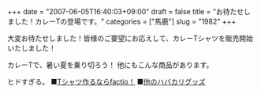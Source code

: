 +++
date = "2007-06-05T16:40:03+09:00"
draft = false
title = "お待たせしました！カレーTの登場です。"
categories = ["馬鹿"]
slug = "1982"
+++

大変お待たせしました！皆様のご要望にお応えして、カレーTシャツを販売開始いたしました！
<script type="text/javascript" src="http://ad.ppiper.jp/ads.php?pid=4030390&width=350" charset="euc-jp"></script>
カレーTで、暑い夏を乗り切ろう！
他にもこんな商品があります。
<script type="text/javascript" src="http://ad.ppiper.jp/ads.php?pid=4031410&width=350" charset="euc-jp"></script>
<script type="text/javascript" src="http://ad.ppiper.jp/ads.php?pid=4030608&width=350" charset="euc-jp"></script>
<script type="text/javascript" src="http://ad.ppiper.jp/ads.php?pid=4030639&width=350" charset="euc-jp"></script>
ヒドすぎる。
■<a href="http://factio.jp/" target="_blank">Tシャツ作るならfactio！</a>
■<a href="http://factio.jp/?mode=cate&cbid=44355&csid=0" target="_blank">他のハバカリグッズ</a>
